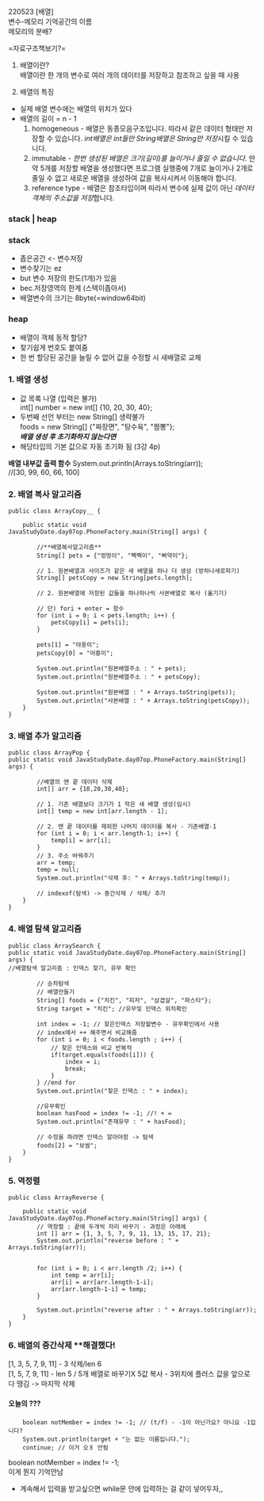 220523 [배열]   
변수-메모리 기억공간의 이름   
메모리의 분배?

=자료구조책보기?=

1. 배열이란?   
   배열이란 한 개의 변수로 여러 개의 데이터를 저장하고 참조하고 싶을 때 사용

2. 배열의 특징
- 실제 배열 변수에는 배열의 위치가 있다
- 배열의 길이 = n - 1
    1. homogeneous - 배열은 동종모음구조입니다. 따라서 같은 데이터 형태만 저장할 수 있습니다. *int배열은 int들만 String배열은 String만 저장*시킬 수 있습니다.
    2. immutable - _한번 생성된 배열은 크기(길이)를 늘이거나 줄일 수 없습니다._ 만약 5개를 저장할 배열을 생성했다면 프로그램 실행중에 7개로 늘이거나 2개로 줄일 수 없고 새로운 배열을 생성하여 값을 복사시켜서 이동해야 합니다.
    3. reference type - 배열은 참조타입이며 따라서 변수에 실제 값이 아닌 *데이터객체의 주소값을 저장*합니다.

### stack | heap

### **stack**
- 좁은공간 <- 변수저장
- 변수찾기는 ez
- but 변수 저장의 한도(1개)가 있음
- bec.저장영역의 한계 (스텍이좁아서)
- 배열변수의 크기는 8byte(=window64bit)

### **heap**
- 배열이 객체 동적 할당?
- 찾기쉽게 번호도 붙여줌
- 한 번 할당된 공간을 늘릴 수 없어 값을 수정할 시 새배열로 교체



### 1. 배열 생성
- 값 목록 나열 (입력은 불가)   
  int[] number = new int[] {10, 20, 30, 40};
- 두번째 선언 부터는 new String[] 생략불가   
  foods = new String[] {"짜장면", "탕수육", "짬뽕"};   
  _**배열 생성 후 초기화하지 않는다면**_
- 해당타입의 기본 값으로 자동 초기화 됨 (3강 4p)

**배열 내부값 출력 함수**
System.out.println(Arrays.toString(arr));  
//[30, 99, 60, 66, 100]

### 2. 배열 복사 알고리즘

    public class ArrayCopy__ {
    
        public static void JavaStudyDate.day07op.PhoneFactory.main(String[] args) {
    
            //**배열복사알고리즘**
            String[] pets = {"멍멍이", "짹짹이", "삐약이"};
    
            // 1. 원본배열과 사이즈가 같은 새 배열을 하나 더 생성 (방하나새로파기)
            String[] petsCopy = new String[pets.length];
            
            // 2. 원본배열에 저장된 값들을 하나하나씩 사본배열로 복사 (옮기기)
    
            // 단) fori + enter = 함수
            for (int i = 0; i < pets.length; i++) {
                petsCopy[i] = pets[i];
            }
    
            pets[1] = "야옹이";
            petsCopy[0] = "어흥이";
    
            System.out.println("원본배열주소 : " + pets);
            System.out.println("원본배열주소 : " + petsCopy);
    
            System.out.println("원본배열 : " + Arrays.toString(pets));
            System.out.println("사본배열 : " + Arrays.toString(petsCopy));
        }
    }

### 3. 배열 추가 알고리즘

    public class ArrayPop {
    public static void JavaStudyDate.day07op.PhoneFactory.main(String[] args) {
    
            //배열의 맨 끝 데이터 삭제
            int[] arr = {10,20,30,40};
    
            // 1. 기존 배열보다 크기가 1 작은 새 배열 생성(임시)
            int[] temp = new int[arr.length - 1];
    
            // 2. 맨 끝 데이터를 제외한 나머지 데이터를 복사 - 기존배열-1
            for (int i = 0; i < arr.length-1; i++) {
                temp[i] = arr[i];
            }
            // 3. 주소 바꿔주기
            arr = temp;
            temp = null;
            System.out.println("삭제 후: " + Arrays.toString(temp));
    
            // indexof(탐색) -> 중간삭제 / 삭제/ 추가
        }
    }


### 4. 배열 탐색 알고리즘

    public class ArraySearch {
    public static void JavaStudyDate.day07op.PhoneFactory.main(String[] args) {
    //배열탐색 알고리즘 : 인덱스 찾기, 유무 확인
    
            // 순차탐색
            // 배열만들기
            String[] foods = {"치킨", "피자", "삼겹살", "파스타"};
            String target = "치킨"; //유무및 인덱스 위치확인
            
            int index = -1; // 찾은인덱스 저장할변수 - 유무확인에서 사용
            // index에서 ++ 해주면서 비교해줌
            for (int i = 0; i < foods.length ; i++) {
                // 찾은 인덱스와 비교 반복적
                if(target.equals(foods[i])) {
                    index = i;
                    break;
                }
            } //end for
            System.out.println("찾은 인덱스 : " + index);
    
            //유무확인
            boolean hasFood = index != -1; //! + =
            System.out.println("존재유무 : " + hasFood);
    
            // 수정을 하려면 인덱스 알아야함 -> 탐색
            foods[2] = "보쌈";
        }
    }

### 5. 역정렬

    public class ArrayReverse {
    
        public static void JavaStudyDate.day07op.PhoneFactory.main(String[] args) {
            // 역정렬 : 끝에 두개씩 자리 바꾸기 - 과정은 아래에
            int [] arr = {1, 3, 5, 7, 9, 11, 13, 15, 17, 21};
            System.out.println("reverse before : " + Arrays.toString(arr));
    
    
            for (int i = 0; i < arr.length /2; i++) {
                int temp = arr[i];
                arr[i] = arr[arr.length-1-i];
                arr[arr.length-1-i] = temp;
            }
    
            System.out.println("reverse after : " + Arrays.toString(arr));
        }
    }



### 6. 배열의 중간삭제 **해결했다!
[1, 3, 5, 7, 9, 11] - 3 삭제/len 6   
[1, 5, 7, 9, 11] - len 5 / 5개 배열로 바꾸기X
5값 복사 - 3위치에 플러스
값을 앞으로 다 땡김 -> 마지막 삭제







#### 오늘의 ???

        boolean notMember = index != -1; // (t/f) - -1이 아닌가요? 아니요 -1입니다?
        System.out.println(target + "는 없는 이름입니다.");
        continue; // 이거 오ㅐ 안됨

boolean notMember = index != -1;   
이게 뭔지 기억안남
- 계속해서 입력을 받고싶으면 while문 안에 입력하는 걸 같이 넣어두자,,